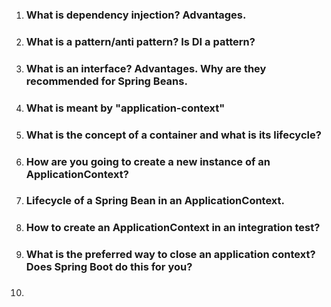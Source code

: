 1. ### What is dependency injection? Advantages.
2. ### What is a pattern/anti pattern? Is DI a pattern? 
3. ### What is an interface? Advantages. Why are they recommended for Spring Beans.
4. ### What is meant by "application-context"
5. ### What is the concept of a container and what is its lifecycle?
6. ### How are you going to create a new instance of an ApplicationContext?
7. ### Lifecycle of a Spring Bean in an ApplicationContext.
8. ### How to create an ApplicationContext in an integration test?
9. ### What is the preferred way to close an application context? Does Spring Boot do this for you?
10. ### 